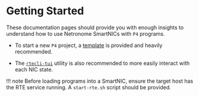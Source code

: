 # Getting Started

These documentation pages should provide you with enough insights to understand how to use Netronome SmartNICs with `P4` programs.

- To start a new `P4` project, a [template](https://github.com/RuiCunhaM/Template-Netronome-P4) is provided and heavily recommended.

- The [`rtecli-tui`](https://github.com/RuiCunhaM/rtecli-tui) utility is also recommended to more easily interact with each NIC state.

!!! note
    Before loading programs into a SmartNIC, ensure the target host has the RTE service running. A `start-rte.sh` script should be provided.

